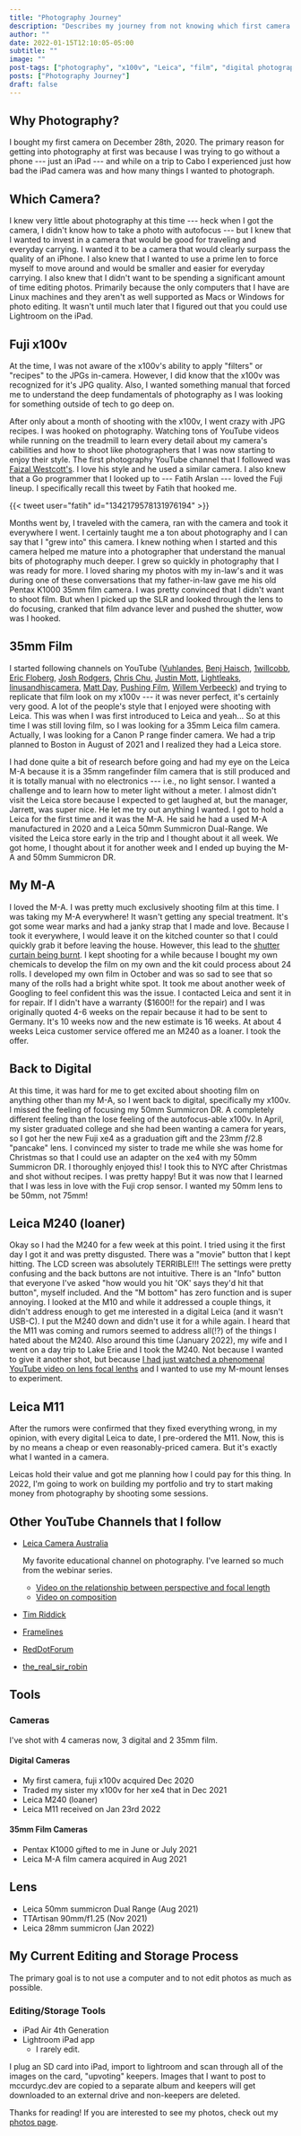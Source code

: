 ```yaml
---
title: "Photography Journey"
description: "Describes my journey from not knowing which first camera to buy and not knowing how to use autofocus to purchasing a 35mm film camera with no light meter."
author: ""
date: 2022-01-15T12:10:05-05:00
subtitle: ""
image: ""
post-tags: ["photography", "x100v", "Leica", "film", "digital photography", "hobby"]
posts: ["Photography Journey"]
draft: false
---
```


## Why Photography?

I bought my first camera on December 28th, 2020. The primary reason for getting
into photography at first was because I was trying to go without a phone --- just
an iPad --- and while on a trip to Cabo I experienced just how bad the iPad camera
was and how many things I wanted to photograph.

## Which Camera?

I knew very little about photography at this time --- heck when I got the camera,
I didn't know how to take a photo with autofocus --- but I knew that I wanted to
invest in a camera that would be good for traveling and everyday carrying. I
wanted it to be a camera that would clearly surpass the quality of an iPhone.
I also knew that I wanted to use a prime len to force myself to move around and
would be smaller and easier for everyday carrying.
I also knew that I didn't want to be spending a significant amount of time
editing photos. Primarily because the only computers that I have are
Linux machines and they aren't as well supported as Macs or Windows for photo
editing. It wasn't until much later that I figured out that you could use
Lightroom on the iPad.

## Fuji x100v

At the time, I was not aware of the x100v's
ability to apply "filters" or "recipes" to the JPGs in-camera. However, I did
know that the x100v was recognized for it's JPG quality. Also, I wanted something
manual that forced me to understand the deep fundamentals of photography as I was
looking for something outside of tech to go deep on.

After only about a month of shooting with the x100v, I went crazy with JPG recipes.
I was hooked on photography. Watching tons of YouTube videos while running on the
treadmill to learn every detail about my camera's cabilities and how to shoot
like photographers that I was now starting to enjoy their style. The first photography
YouTube channel that I followed was [Faizal Westcott's](https://www.youtube.com/channel/UCTsvuq1quT9ZC_-uac6dc4Q).
I love his style and he used a similar camera. I also knew that a Go programmer
that I looked up to --- Fatih Arslan --- loved the Fuji lineup. I specifically
recall this tweet by Fatih that hooked me.

{{< tweet user="fatih" id="1342179578131976194" >}}

Months went by, I traveled with the camera, ran with the camera and took it everywhere
I went. I certainly taught me a ton about photography and I can say that I
"grew into" this camera. I knew nothing when I started and this camera helped me
mature into a photographer that understand the manual bits of photography much deeper.
I grew so quickly in photography that I was ready for more. I loved sharing my photos
with my in-law's and it was during one of these conversations that my father-in-law
gave me his old Pentax K1000 35mm film camera. I was pretty convinced that I didn't
want to shoot film. But when I picked up the SLR and looked through the lens to
do focusing, cranked that film advance lever and pushed the shutter, wow was I hooked.

## 35mm Film

I started following channels on YouTube
([Vuhlandes](https://www.youtube.com/channel/UCla3VF8y6VixwulHEHZ9MQQ),
[Benj Haisch](https://www.youtube.com/user/BenjHaisch),
[1willcobb](https://www.youtube.com/channel/UCgeSDwPH-6ttgxdPANBjQPQ),
[Eric Floberg](https://www.youtube.com/user/edflobe),
[Josh Rodgers](https://www.youtube.com/c/JoshRodgers_/featured),
[Chris Chu](https://www.youtube.com/channel/UCvfnLAcg3SzXuxBabWBoApA),
[Justin Mott](https://www.youtube.com/channel/UC4cwfSfapW2uLCXGGmQFR4g),
[Lightleaks](https://www.youtube.com/channel/UCuPGQsIpsYjPYQrBdnSDhqg),
[linusandhiscamera](https://www.youtube.com/channel/UC3UrTubzntGwzXMFvuGxh_Q),
[Matt Day](https://www.youtube.com/user/mattdayphotofilmshow),
[Pushing Film](https://www.youtube.com/channel/UCOLjsu9z6rji0SOvpzZ4n5w),
[Willem Verbeeck](https://www.youtube.com/channel/UCIvTu9cuf-NZFzHPJZPH23Q))
and trying to replicate that film look on my x100v --- it was never perfect, it's
certainly very good. A lot of the people's style that I enjoyed were shooting with
Leica. This was when I was first introduced to Leica and yeah... So at this time
I was still loving film, so I was looking for a 35mm Leica film camera. Actually,
I was looking for a Canon P range finder camera. We had a trip planned to Boston
in August of 2021 and I realized they had a Leica store.

I had done quite a bit of research before going and had my eye on the Leica M-A
because it is a 35mm rangefinder film camera that is still produced and it is
totally manual with no electronics --- i.e., no light sensor. I wanted
a challenge and to learn how to meter light without a meter. I almost didn't visit
the Leica store because I expected to get laughed at, but the manager, Jarrett,
was super nice. He let me try out anything I wanted. I got to hold a Leica for
the first time and it was the M-A. He said he had a used M-A manufactured in 2020
and a Leica 50mm Summicron Dual-Range. We visited the Leica store early in the trip
and I thought about it all week. We got home, I thought about it for another week
and I ended up buying the M-A and 50mm Summicron DR.

## My M-A

I loved the M-A. I was pretty much exclusively shooting film at this time. I was
taking my M-A everywhere! It wasn't getting any special treatment. It's got some
wear marks and had a janky strap that I made and love. Because I took it everywhere,
I would leave it on the kitched counter so that I could quickly grab it before leaving
the house. However, this lead to the [shutter curtain being burnt](https://transienteye.com/2015/02/13/leica-shutter-curtain-burn-and-repair/).
I kept shooting for a while because I bought my own chemicals to develop the film
on my own and the kit could process about 24 rolls. I developed my own film in October
and was so sad to see that so many of the rolls had a bright white spot. It took
me about another week of Googling to feel confident this was the issue. I contacted
Leica and sent it in for repair. If I didn't have a warranty ($1600!! for the repair)
and I was originally quoted 4-6 weeks on the repair because it had to be sent to
Germany. It's 10 weeks now and the new estimate is 16 weeks. At about 4 weeks
Leica customer service offered me an M240 as a loaner. I took the offer.

## Back to Digital

At this time, it was hard for me to get excited about shooting film on anything
other than my M-A, so I went back to digital, specifically my x100v. I missed the
feeling of focusing my 50mm Summicron DR. A completely different feeling than
the lose feeling of the autofocus-able x100v. In April, my sister graduated college
and she had been wanting a camera for years, so I got her the new Fuji xe4 as
a graduation gift and the 23mm *f*/2.8 "pancake" lens. I convinced my sister to
trade me while she was home for Christmas so that I could use an adapter on the
xe4 with my 50mm Summicron DR. I thoroughly enjoyed this! I took this to NYC
after Christmas and shot without recipes. I was pretty happy! But it was now
that I learned that I was less in love with the Fuji crop sensor. I wanted my
50mm lens to be 50mm, not 75mm!

## Leica M240 (loaner)

Okay so I had the M240 for a few week at this point. I tried using it the first
day I got it and was pretty disgusted. There was a "movie" button that I kept
hitting. The LCD screen was absolutely TERRIBLE!!! The settings were pretty
confusing and the back buttons are not intuitive. There is an "Info" button that
everyone I've asked "how would you hit 'OK' says they'd hit that button", myself
included. And the "M bottom" has zero function and is super annoying. I looked
at the M10 and while it addressed a couple things, it didn't address enough to get
me interested in a digital Leica (and it wasn't USB-C). I put the M240 down and
didn't use it for a while again. I heard that the M11 was coming and rumors seemed
to address all(!?) of the things I hated about the M240. Also around this time (January
2022), my wife and I went on a day trip to Lake Erie and I took the M240. Not
because I wanted to give it another shot, but because [I had just watched a phenomenal
YouTube video on lens focal lenths](https://youtu.be/p_Szcnr8klA) and I wanted
to use my M-mount lenses to experiment.

## Leica M11

After the rumors were confirmed that they fixed everything wrong, in my opinion,
with every digital Leica to date, I pre-ordered the M11. Now, this is by no means
a cheap or even reasonably-priced camera. But it's exactly what I wanted in a camera.

Leicas hold their value and got me planning how I could pay for this thing. In 2022,
I'm going to work on building my portfolio and try to start making money from
photography by shooting some sessions.

## Other YouTube Channels that I follow

- [Leica Camera Australia](https://www.youtube.com/channel/UCNp5Pn_IFRWKUI9XcwwIDyA)

  My favorite educational channel on photography. I've learned so much from the
  webinar series.

  - [Video on the relationship between perspective and focal length](https://youtu.be/p_Szcnr8klA)
  - [Video on composition](https://youtu.be/Th68USKZ9X0)

- [Tim Riddick](https://www.youtube.com/user/MrTimriddick2)
- [Framelines](https://www.youtube.com/channel/UCg97Ni73ozwdoSytGSqTRyA)
- [RedDotForum](https://www.youtube.com/user/RedDotForum)
- [the_real_sir_robin](https://www.youtube.com/channel/UCc-9JMcDZSh6R4OXuWX6Gag)

## Tools

### Cameras

I've shot with 4 cameras now, 3 digital and 2 35mm film.

#### Digital Cameras

- My first camera, fuji x100v acquired Dec 2020
- Traded my sister my x100v for her xe4 that in Dec 2021
- Leica M240 (loaner)
- Leica M11 received on Jan 23rd 2022

#### 35mm Film Cameras

- Pentax K1000 gifted to me in June or July 2021
- Leica M-A film camera acquired in Aug 2021

## Lens

- Leica 50mm summicron Dual Range (Aug 2021)
- TTArtisan 90mm/f1.25 (Nov 2021)
- Leica 28mm summicron (Jan 2022)

## My Current Editing and Storage Process

The primary goal is to not use a computer and to not edit photos as much as possible.

### Editing/Storage Tools

- iPad Air 4th Generation
- Lightroom iPad app
  - I rarely edit.

I plug an SD card into iPad, import to lightroom and scan through all of the images
on the card, "upvoting" keepers. Images that I want to post to mccurdyc.dev are
copied to a separate album and keepers will get downloaded to an external drive
and non-keepers are deleted.

Thanks for reading! If you are interested to see my photos, check out my
[photos page](/photos).
